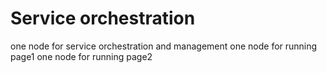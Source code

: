 # Service orchestration
one node for service orchestration and management
one node for running page1
one node for running page2

